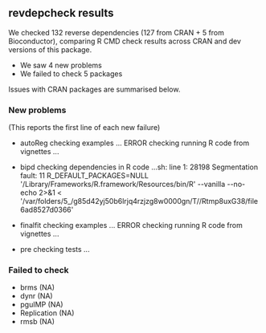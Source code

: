 ## revdepcheck results

We checked 132 reverse dependencies (127 from CRAN + 5 from Bioconductor), comparing R CMD check results across CRAN and dev versions of this package.

 * We saw 4 new problems
 * We failed to check 5 packages

Issues with CRAN packages are summarised below.

### New problems
(This reports the first line of each new failure)

* autoReg
  checking examples ... ERROR
  checking running R code from vignettes ...

* bipd
  checking dependencies in R code ...sh: line 1: 28198 Segmentation fault: 11  R_DEFAULT_PACKAGES=NULL '/Library/Frameworks/R.framework/Resources/bin/R' --vanilla --no-echo 2>&1 < '/var/folders/5_/g85d42yj50b6lrjq4rzjzg8w0000gn/T//Rtmp8uxG38/file6ad8527d0366'

* finalfit
  checking examples ... ERROR
  checking running R code from vignettes ...

* pre
  checking tests ...

### Failed to check

* brms        (NA)
* dynr        (NA)
* pguIMP      (NA)
* Replication (NA)
* rmsb        (NA)
